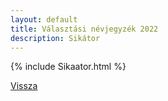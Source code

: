 ```yaml
---
layout: default
title: Választási névjegyzék 2022
description: Sikátor
---
```


{% include Sikaator.html %}

[Vissza](./)